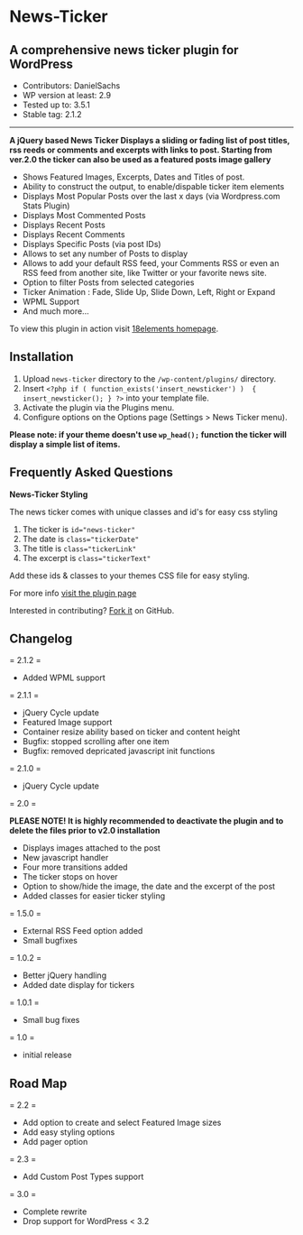 # News-Ticker
## A comprehensive news ticker plugin for WordPress


* Contributors: DanielSachs
* WP version at least: 2.9
* Tested up to: 3.5.1
* Stable tag: 2.1.2


***


**A jQuery based News Ticker Displays a sliding or fading list of post titles, rss reeds or comments and excerpts with links to post. Starting from ver.2.0 the ticker can also be used as a featured posts image gallery**

* Shows Featured Images, Excerpts, Dates and Titles of post.
* Ability to construct the output, to enable/dispable ticker item elements
* Displays Most Popular Posts over the last x days (via Wordpress.com Stats Plugin)
* Displays Most Commented Posts
* Displays Recent Posts
* Displays Recent Comments
* Displays Specific Posts (via post IDs)
* Allows to set any number of Posts to display
* Allows to add your default RSS feed, your Comments RSS or even an RSS feed from another site, like Twitter or your favorite news site.
* Option to filter Posts from selected categories
* Ticker Animation : Fade, Slide Up, Slide Down, Left, Right or Expand
* WPML Support
* And much more...

To view this plugin in action visit [18elements homepage](http://18elements.com).

## Installation

1. Upload `news-ticker` directory to the `/wp-content/plugins/` directory.
2. Insert `<?php if ( function_exists('insert_newsticker') )  { insert_newsticker(); } ?>` into your template file.
3. Activate the plugin via the Plugins menu.
4. Configure options on the Options page (Settings > News Ticker menu).

**Please note: if your theme doesn't use `wp_head();` function the ticker will display a simple list of items.**

## Frequently Asked Questions

**News-Ticker Styling**

The news ticker comes with unique classes and id's for easy css styling

1. The ticker is `id="news-ticker"`
2. The date is `class="tickerDate"`
3. The title is `class="tickerLink"`
4. The excerpt is `class="tickerText"`

Add these ids & classes to your themes CSS file for easy styling.

For more info [visit the plugin page](http://18elements.com/tools/news-ticker-for-wordpress)

Interested in contributing? [Fork it](https://github.com/DanielSachs/news-ticker) on GitHub. 


## Changelog

= 2.1.2 =

* Added WPML support

= 2.1.1 =

* jQuery Cycle update
* Featured Image support
* Container resize ability based on ticker and content height
* Bugfix: stopped scrolling after one item
* Bugfix: removed depricated javascript init functions


= 2.1.0 =

* jQuery Cycle update

= 2.0 =

**PLEASE NOTE! It is highly recommended to deactivate the plugin and to delete the files prior to v2.0 installation**

* Displays images attached to the post
* New javascript handler
* Four more transitions added
* The ticker stops on hover
* Option to show/hide the image, the date and the excerpt of the post 
* Added classes for easier ticker styling

= 1.5.0 =

* External RSS Feed option added
* Small bugfixes

= 1.0.2 =

* Better jQuery handling
* Added date display for tickers

= 1.0.1 =

* Small bug fixes

= 1.0 =

* initial release

## Road Map

= 2.2 =

* Add option to create and select Featured Image sizes
* Add easy styling options
* Add pager option


= 2.3 =

* Add Custom Post Types support

= 3.0 =

* Complete rewrite 
* Drop support for WordPress < 3.2

